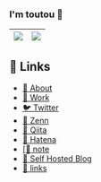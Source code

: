 ###  I'm toutou 👋

| <a href="https://github.com/anuraghazra/github-readme-stats"><img align="center" src="https://github-readme-stats.vercel.app/api?username=tou-tou&count_private=true" /></a> | <a href="https://github.com/anuraghazra/github-readme-stats"><img align="center" src="https://github-readme-stats.vercel.app/api/top-langs/?username=tou-tou&hide=javascript,html&count_private=true&layout=compact" /></a> |
| ------------- | ------------- |

## :link: Links
- [🦊 About](https://blog.toutounode.com/article/3feda04f-5280-49d7-9d9f-70db3cda0e57)
- [:muscle: Work](https://blog.toutounode.com/article/362703de-7a81-4879-8f3d-1d56a9a8536c)
- [:bird: Twitter](https://twitter.com/__tou__tou)
- [:book: Zenn](https://blog.toutounode.com)
- [:book: Qiita](https://qiita.com/__tou__tou)
- [:book: Hatena](https://blog.toutounode.com)
- [[:book: note](https://note.com/tou_tou/)
- [:book: Self Hosted Blog](https://blog.toutounode.com)
- [:link: links](https://toutounode.com)
<!--
**tou-tou/tou-tou** is a ✨ _special_ ✨ repository because its `README.md` (this file) appears on your GitHub profile.

[🎁 Emoji cheat sheet for GitHub, Basecamp, Slack & more](https://www.webfx.com/tools/emoji-cheat-sheet/)

Here are some ideas to get you started:

- 🔭 I’m currently working on ...
- 🌱 I’m currently learning ...
- 👯 I’m looking to collaborate on ...
- 🤔 I’m looking for help with ...
- 💬 Ask me about ...
- 📫 How to reach me: ...
- 😄 Pronouns: ...
- ⚡ Fun fact: ...
-->
